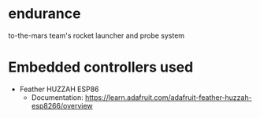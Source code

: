 # endurance
to-the-mars team's rocket launcher and probe system

# Embedded controllers used
- Feather HUZZAH ESP86
  - Documentation: https://learn.adafruit.com/adafruit-feather-huzzah-esp8266/overview
